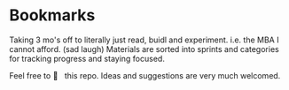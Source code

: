 # Bookmarks

Taking 3 mo's off to literally just read, buidl and experiment. i.e. the MBA I cannot afford. (sad laugh)
Materials are sorted into sprints and categories for tracking progress and staying focused. 

Feel free to :eyes: &nbsp; this repo. Ideas and suggestions are very much welcomed.
